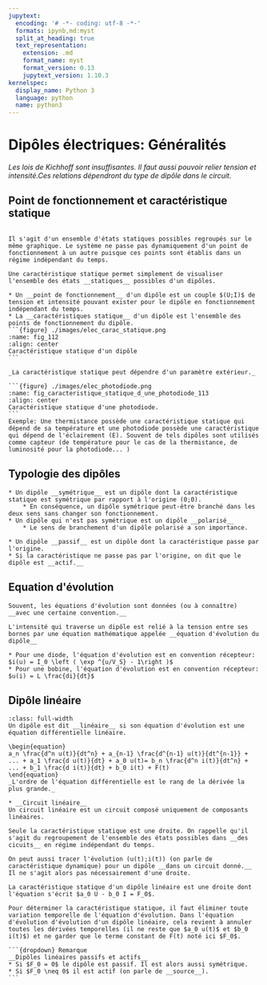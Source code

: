```yaml
---
jupytext:
  encoding: '# -*- coding: utf-8 -*-'
  formats: ipynb,md:myst
  split_at_heading: true
  text_representation:
    extension: .md
    format_name: myst
    format_version: 0.13
    jupytext_version: 1.10.3
kernelspec:
  display_name: Python 3
  language: python
  name: python3
---
```

# Dipôles électriques: Généralités
_Les lois de Kichhoff sont insuffisantes. Il faut aussi pouvoir relier tension et intensité.Ces relations dépendront du type de dipôle dans le circuit._

## Point de fonctionnement et caractéristique statique

````{sidebar} __Caractère statique__

Il s'agit d'un ensemble d'états statiques possibles regroupés sur le même graphique. Le système ne passe pas dynamiquement d'un point de fonctionnement à un autre puisque ces points sont établis dans un régime indépendant du temps.

Une caractéristique statique permet simplement de visualiser l'ensemble des états __statiques__ possibles d'un dipôles.
````
````{important} __Point de fonctionnement__
* Un __point de fonctionnement__ d'un dipôle est un couple $(U;I)$ de tension et intensité pouvant exister pour le dipôle en fonctionnement indépendant du temps.
* La __caractéristiques statique__ d'un dipôle est l'ensemble des points de fonctionnement du dipôle.
```{figure} ./images/elec_carac_statique.png
:name: fig_112
:align: center
Caractéristique statique d'un dipôle
```
````


````{topic} Dépendance vis-à-vis d'un paramètre  
_La caractéristique statique peut dépendre d'un paramètre extérieur._

```{figure} ./images/elec_photodiode.png
:name: fig_caracteristique_statique_d_une_photodiode_113
:align: center
Caractéristique statique d'une photodiode.
```
Exemple: Une thermistance possède une caractéristique statique qui dépend de sa température et une photodiode possède une caractéristique qui dépend de l'éclairement (E). Souvent de tels dipôles sont utilisés comme capteur (de température pour le cas de la thermistance, de luminosité pour la photodiode... )
````

## Typologie des dipôles

````{important} __Dipôle symétrique ou polarisé__
* Un dipôle __symétrique__ est un dipôle dont la caractéristique statique est symétrique par rapport à l'origine (0;0).
    * En conséquence, un dipôle symétrique peut-être branché dans les deux sens sans changer son fonctionnement.
* Un dipôle qui n'est pas symétrique est un dipôle __polarisé__
    * Le sens de branchement d'un dipôle polarisé a son importance.
````

````{important} __Dipôle passif ou actif__
* Un dipôle __passif__ est un dipôle dont la caractéristique passe par l'origine.
* Si la caractéristique ne passe pas par l'origine, on dit que le dipôle est __actif.__
````

## Equation d'évolution

````{margin} __Convention d'orientation__
Souvent, les équations d'évolution sont données (ou à connaître) __avec une certaine convention.__
````
````{important} __Equation d'évolution__
L'intensité qui traverse un dipôle est relié à la tension entre ses bornes par une équation mathématique appelée __équation d'évolution du dipôle__
````

````{topic} Exemples d'équation d'évolution
* Pour une diode, l'équation d'évolution est en convention récepteur: $i(u) = I_0 \left ( \exp ^{u/V_S} - 1\right )$
* Pour une bobine, l'équation d'évolution est en convention récepteur: $u(i) = L \frac{di}{dt}$
````

## Dipôle linéaire

````{important} __Dipôle linéaire__
:class: full-width
Un dipôle est dit __linéaire__ si son équation d'évolution est une équation différentielle linéaire.

\begin{equation}
a_n \frac{d^n u(t)}{dt^n} + a_{n-1} \frac{d^{n-1} u(t)}{dt^{n-1}} + ... + a_1 \frac{d u(t)}{dt} + a_0 u(t)= b_n \frac{d^n i(t)}{dt^n} + ... + b_1 \frac{d i(t)}{dt} + b_0 i(t) + F(t)
\end{equation}
_L'ordre de l'équation différentielle est le rang de la dérivée la plus grande._

* __Circuit linéaire__
Un circuit linéaire est un circuit composé uniquement de composants linéaires.
````

````{sidebar} __Caractéristique statique et évolution temporelle__
Seule la caractéristique statique est une droite. On rappelle qu'il s'agit du regroupement de l'ensemble des états possibles dans __des cicuits__ en régime indépendant du temps.

On peut aussi tracer l'évolution (u(t);i(t)) (on parle de caractéristique dynamique) pour un dipôle __dans un circuit donné.__ Il ne s'agit alors pas nécessairement d'une droite.
````
````{important} __Caractéristique statique des dipôles linéaires__
La caractéristique statique d'un dipôle linéaire est une droite dont l'équation s'écrit $a_0 U - b_0 I = F_0$.
````

````{topic} Démonstration  
Pour déterminer la caractéristique statique, il faut éliminer toute variation temporelle de l'équation d'évolution. Dans l'équation d'évolution d'évolution d'un dipôle linéaire, cela revient à annuler toutes les dérivées temporelles (il ne reste que $a_0 u(t)$ et $b_0 i(t)$) et ne garder que le terme constant de F(t) noté ici $F_0$.

```{dropdown} Remarque
__Dipôles linéaires passifs et actifs__  
* Si $F_0 = 0$ le dipôle est passif. Il est alors aussi symétrique.
* Si $F_0 \neq 0$ il est actif (on parle de __source__).
```
````

